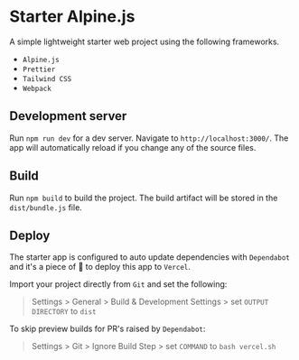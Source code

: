 # Starter Alpine.js

A simple lightweight starter web project using the following frameworks. 

- `Alpine.js`
- `Prettier`
- `Tailwind CSS`
- `Webpack`


## Development server

Run `npm run dev` for a dev server. Navigate to `http://localhost:3000/`. The app will automatically reload if you change any of the source files.

## Build

Run `npm build` to build the project. The build artifact will be stored in the `dist/bundle.js` file.

## Deploy

The starter app is configured to auto update dependencies with `Dependabot` and it's a piece of :cake: to deploy this app to `Vercel`.

Import your project directly from `Git` and set the following:

> Settings > General > Build & Development Settings > set `OUTPUT DIRECTORY` to `dist`

To skip preview builds for PR's raised by `Dependabot`:

> Settings > Git > Ignore Build Step > set `COMMAND` to `bash vercel.sh`
